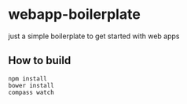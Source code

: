 # webapp-boilerplate
just a simple boilerplate to get started with web apps

## How to build

    npm install
    bower install
    compass watch